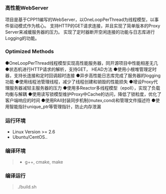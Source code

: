 ### 高性能WebServer 

项目是基于CPP11编写的WebServer，以OneLoopPerThread为线程模型，以事件驱动模式作为核心。
支持HTTP的GET请求连接，并且实现了简单版本的Proxy Server来减缓服务器的压力。
实现了定时器断开空闲连接的功能与日志库进行Logging的功能。

### Optimized Methods

●OneLoopPerThread线程模型实现高性能服务器，同开源项目中性能相差无几 
●状态机进行HTTP请求的解析，支持GET， HEAD方法 
●使用小根堆管理定时器，支持长连接和定时回调超时连接 
●异步高性能日志库完成了服务器的logging功能 
●使用线程池管理线程，减少了线程创建和销毁的性能损失 
●增设Proxy代理服务器减轻主服务器的压力 
●使用多Reactor多线程模型（epoll），实现了负载均衡与解耦 
●使用读写锁模型维护Proxy中Cache的访问，降低了锁粒度，优化了客户端响应的时间 
●使用RAII封装同步机制(mutex,cond)和管理文件描述符 
●使用智能指针unique_ptr等管理指针，防止内存泄漏 


### 运行环境

- Linux Version >= 2.6
- Ubuntu/CentOS..

### 编译环境

> - g++, cmake, make

### 编译运行

> ./build.sh
